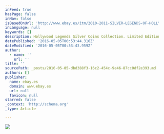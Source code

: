 ```yaml
---
inFeed: true
hasPage: false
inNav: false
isBasedOnUrl: 'http://www.ebay.es/itm/2010-2011-SILVER-LEGENDS-OF-HOLLYWOOD-6-COIN-SET-MOVIE-REEL-Cook-Islands-/272215755705?ssPageName=STRK:MESE:IT'
inLanguage: null
keywords: []
description: Hollywood Legends Silver Coins Collection. Limited Edition.
datePublished: '2016-05-05T00:53:44.316Z'
dateModified: '2016-05-05T00:53:43.959Z'
author:
  - name: ''
    url: ''
title: ''
sourcePath: _posts/2016-05-05-dbd388f3-16c2-454c-9e46-87cc0df2e393.md
authors: []
publisher:
  name: ebay.es
  domain: www.ebay.es
  url: null
  favicon: null
starred: false
_context: 'http://schema.org'
_type: Article

---
```

![](https://s3-us-west-2.amazonaws.com/the-grid-img/p/2cea968a07e5a032de102d6e06afb61f0d053fe5.jpg)
